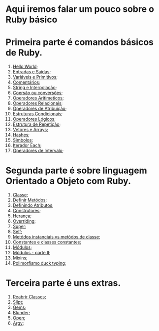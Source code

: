 # Aqui iremos falar um pouco sobre o Ruby básico

# Primeira parte é comandos básicos de Ruby.

1. [Hello World](https://github.com/brunobatista25/best_archer/blob/master/tests/Ruby/RubyBasico/01-hello_world.md);
2. [Entradas e Saídas](https://github.com/brunobatista25/best_archer/blob/master/tests/Ruby/RubyBasico/02-entrada_e_saida.md);
3. [Variáveis e Primitivos](https://github.com/brunobatista25/best_archer/blob/master/tests/Ruby/RubyBasico/03-variaveis_e_primitivos.md);
4. [Comentários](https://github.com/brunobatista25/best_archer/blob/master/tests/Ruby/RubyBasico/04-comentarios.md);
5. [String e Interpolação](https://github.com/brunobatista25/best_archer/blob/master/tests/Ruby/RubyBasico/05-string_e_interpolacao.md);
6. [Coersão ou conversões](https://github.com/brunobatista25/best_archer/blob/master/tests/Ruby/RubyBasico/06-coercao.md);
7. [Operadores Aritimeticos](https://github.com/brunobatista25/best_archer/blob/master/tests/Ruby/RubyBasico/07-operadores_aritimeticos.md);
8. [Operadores Relacionais](https://github.com/brunobatista25/best_archer/blob/master/tests/Ruby/RubyBasico/08-operadores_relacionais.md);
9. [Operadores de Atribuição](https://github.com/brunobatista25/best_archer/blob/master/tests/Ruby/RubyBasico/09-operador_de_atribuicao.md);
10. [Estruturas Condicionais](https://github.com/brunobatista25/best_archer/blob/master/tests/Ruby/RubyBasico/10-estruturas_condicionais.md);
11. [Operadores Lógicos](https://github.com/brunobatista25/best_archer/blob/master/tests/Ruby/RubyBasico/11-operadores_logicos.md);
12. [Estrutura de Repetição](https://github.com/brunobatista25/best_archer/blob/master/tests/Ruby/RubyBasico/12-estrutura_de_repeticao.md);
13. [Vetores e Arrays](https://github.com/brunobatista25/best_archer/blob/master/tests/Ruby/RubyBasico/13-vetores_e_arrays.md);
14. [Hashes](https://github.com/brunobatista25/best_archer/blob/master/tests/Ruby/RubyBasico/14-hashes.md);
15. [Simbolos](https://github.com/brunobatista25/best_archer/blob/master/tests/Ruby/RubyBasico/15-simbolos.md);
16. [Iterador Each](https://github.com/brunobatista25/best_archer/blob/master/tests/Ruby/RubyBasico/16-iterador_each.md);
17. [Operadores de Intervalo](https://github.com/brunobatista25/best_archer/blob/master/tests/Ruby/RubyBasico/17-operadores_de_intervalo.md);

# Segunda parte é sobre linguagem Orientado a Objeto com Ruby.

1. [Classe](https://github.com/brunobatista25/best_archer/blob/master/tests/Ruby/RubyOrientadoObjeto/aula1.md);
2. [Definir Metódos](https://github.com/brunobatista25/best_archer/blob/master/tests/Ruby/RubyOrientadoObjeto/aula2.md);
3. [Definindo Atributos](https://github.com/brunobatista25/best_archer/blob/master/tests/Ruby/RubyOrientadoObjeto/aula3.md);
4. [Construtores](https://github.com/brunobatista25/best_archer/blob/master/tests/Ruby/RubyOrientadoObjeto/aula4.md);
5. [Herança](https://github.com/brunobatista25/best_archer/blob/master/tests/Ruby/RubyOrientadoObjeto/aula5.md);
6. [Overriding](https://github.com/brunobatista25/best_archer/blob/master/tests/Ruby/RubyOrientadoObjeto/aula6.md);
7. [Super](https://github.com/brunobatista25/best_archer/blob/master/tests/Ruby/RubyOrientadoObjeto/aula7.md);
8. [Self](https://github.com/brunobatista25/best_archer/blob/master/tests/Ruby/RubyOrientadoObjeto/aula8.md);
9. [Metódos instanciais vs metódos de classe](https://github.com/brunobatista25/best_archer/blob/master/tests/Ruby/RubyOrientadoObjeto/aula9.md);
10. [Constantes e classes constantes](https://github.com/brunobatista25/best_archer/blob/master/tests/Ruby/RubyOrientadoObjeto/aula10.md);
11. [Módulos](https://github.com/brunobatista25/best_archer/blob/master/tests/Ruby/RubyOrientadoObjeto/aula11.md);
12. [Módulos - parte II](https://github.com/brunobatista25/best_archer/blob/master/tests/Ruby/RubyOrientadoObjeto/aula12.md);
13. [Mixins](https://github.com/brunobatista25/best_archer/blob/master/tests/Ruby/RubyOrientadoObjeto/aula13.md);
14. [Polimorfismo duck typing](https://github.com/brunobatista25/best_archer/blob/master/tests/Ruby/RubyOrientadoObjeto/aula14.md);

# Terceira parte é uns extras. 

1. [Reabrir Classes](https://github.com/brunobatista25/best_archer/blob/master/tests/Ruby/Extras/aula1.md);
2. [Slipt](https://github.com/brunobatista25/best_archer/blob/master/tests/Ruby/Extras/aula2.md);
3. [Gems](https://github.com/brunobatista25/best_archer/blob/master/tests/Ruby/Extras/aula3.md);
4. [Blunder](https://github.com/brunobatista25/best_archer/blob/master/tests/Ruby/Extras/aula4.md);
5. [Open](https://github.com/brunobatista25/best_archer/blob/master/tests/Ruby/Extras/aula5.md);
6. [Argv](https://github.com/brunobatista25/best_archer/blob/master/tests/Ruby/Extras/aula6.md);
